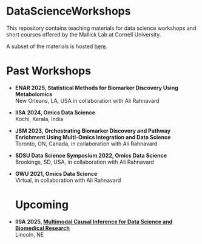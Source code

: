# DataScienceWorkshops

This repository contains teaching materials for data science workshops and short courses offered by the Mallick Lab at Cornell University.

A subset of the materials is hosted [here](https://github.com/omicsEye/Workshop).

# Past Workshops 

- **ENAR 2025, Statistical Methods for Biomarker Discovery Using Metabolomics**  
  New Orleans, LA, USA in collaboration with Ali Rahnavard
  
- **IISA 2024, Omics Data Science**  
  Kochi, Kerala, India

- **JSM 2023, Orchestrating Biomarker Discovery and Pathway Enrichment Using Multi-Omics Integration and Data Science**  
  Toronto, ON, Canada, in collaboration with Ali Rahnavard

- **SDSU Data Science Symposium 2022, Omics Data Science**  
  Brookings, SD, USA, in collaboration with Ali Rahnavard

- **GWU 2021, Omics Data Science**  
  Virtual, in collaboration with Ali Rahnavard

  # Upcoming

- **IISA 2025, [Multimodal Causal Inference for Data Science and Biomedical Research](https://www.intindstat.org/conference2025/shortCourses)**  
  Lincoln, NE
